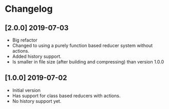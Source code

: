 # Changelog

## [2.0.0] 2019-07-03
- Big refactor
- Changed to using a purely function based reducer system without actions.
- Added history support.
- Is smaller in file size (after building and compressing) than version 1.0.0

## [1.0.0] 2019-07-02
- Initial version
- Has support for class based reducers with actions.
- No history support yet.